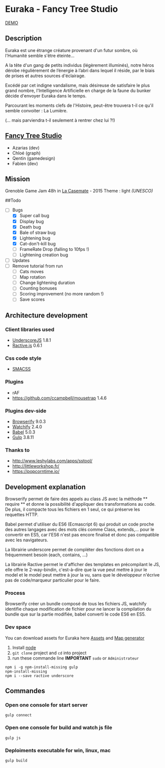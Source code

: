 # Euraka - Fancy Tree Studio

[DEMO](http://www.thegamehasbegun.com/euraka/index.html)

## Description

Euraka est une étrange créature provenant d'un futur sombre, où l'Humanité semble s'être éteinte...

A la tête d'un gang de petits individus (légèrement illuminés), notre héros dérobe régulièrement de l’énergie à l’abri dans lequel il réside, par le biais de prises et autres sources d'éclairage.

Excédé par cet indigne vandalisme, mais désireuse de satisfaire le plus grand nombre, l'Intelligence Artificielle en charge de la faune du bunker décide d'envoyer Euraka dans le temps.

Parcourant les moments clefs de l'Histoire, peut-être trouvera t-il ce qu'il semble convoiter : La Lumière.

(… mais parviendra t-il seulement à rentrer chez lui ?!)

## [Fancy Tree Studio](http://www.thegamehasbegun.com/)
* Azarias (dev)
* Chloé (graph)
* Qentin (gamedesign)
* Fabien (dev)

## Mission
Grenoble Game Jam 48h in [La Casemate](http://lacasemate.fr/) - 2015
Theme : light *(UNESCO)*

##Todo
- [ ] Bugs
  - [x] Super call bug
  - [x] Display bug
  - [x] Death bug
  - [x] Bale of straw bug
  - [x] Lightening bug
  - [x] Cat-don't-kill bug
  - [ ] FrameRate Drop (falling to 10fps !)
  - [ ] Lightening creation bug
- [ ] Updates
-   [ ] Remove tutorial from run
  - [ ] Cats moves
  - [ ] Map rotation
  - [ ] Change lightening duration
  - [ ] Counting bonuses
  - [ ] Scoring improvement (no more random !)
  - [ ] Save scores

## Architecture development

### Client libraries used

* [UnderscoreJS](http://underscorejs.org/) 1.8.1
* [Ractive.js](http://www.ractivejs.org/) 0.6.1

### Css code style

* [SMACSS](https://smacss.com/)

### Plugins

* rAF
* https://github.com/ccampbell/mousetrap 1.4.6

### Plugins dev-side

* [Browserify](https://github.com/substack/node-browserify) 9.0.3
* [Watchify](https://github.com/substack/watchify) 2.4.0
* [Babel](https://github.com/babel/babel) 5.0.3
* [Gulp](https://github.com/gulpjs/gulp) 3.8.11

### Thanks to

* http://www.leshylabs.com/apps/sstool/
* http://littleworkshop.fr/
* https://popcorntime.io/

## Development explanation
Browserify permet de faire des appels au class JS avec la méthode ** require ** et donne la possibilité d'appliquer des transformations au code.
De plus, il compacte tous les fichiers en 1 seul, ce qui préserve les requettes HTTP.

Babel permet d'utiliser du ES6 (Ecmascript 6) qui produit un code proche des autres langages avec des mots clés comme Class, extends,... pour le convertir en ES5, car l'ES6 n'est pas encore finalisé et donc pas compatible avec les navigateurs.

La librairie underscore permet de compléter des fonctions dont on a fréquemment besoin (each, contains, ...)

La librairie Ractive permet le d'afficher des templates en précompilant le JS, elle offre le 2-way-bindin, c'est-à-dire que la vue peut mettre à jour le model et le model peut mettre à jour la vu, sans que le développeur n'écrive pas de code/marqueur particulier pour le faire.

### Process

Browserify créer un bundle composé de tous les fichiers JS, watchify identifie chaque modification de fichier pour ne lancer la compilation du bundle que sur la partie modifiée, babel converti le code ES6 en ES5.


### Dev space

You can download assets for Euraka here
[Assets](http://www.thegamehasbegun.com/download/euraka-assets.zip/assets/download/euraka-assets.zip)
and
[Map generator](http://www.thegamehasbegun.com/download/euraka-map.zip/assets/download/euraka-map.zip)

1. Install [node](https://nodejs.org/)
1. `git clone` project and `cd` into project
1. run these commande line **IMPORTANT** `sudo` or `Administrateur`
```
npm i -g npm-install-missing gulp
npm-install-missing
npm i --save ractive underscore
```

## Commandes
### Open one console for start server
```
gulp connect
```
### Open one console for build and watch js file
```
gulp js
```


### Deploiments **executable for win, linux, mac**
```
gulp build
```
